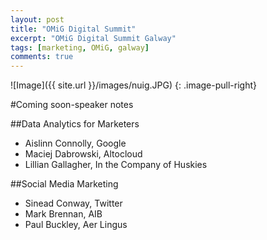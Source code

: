 ```yaml
---
layout: post
title: "OMiG Digital Summit"
excerpt: "OMiG Digital Summit Galway"
tags: [marketing, OMiG, galway]
comments: true
---
```

![Image]({{ site.url }}/images/nuig.JPG)
{: .image-pull-right}

#Coming soon-speaker notes

##Data Analytics for Marketers
* Aislinn Connolly, Google
* Maciej Dabrowski, Altocloud
* Lillian Gallagher, In the Company of Huskies

##Social Media Marketing
* Sinead Conway, Twitter
* Mark Brennan, AIB
* Paul Buckley, Aer Lingus
